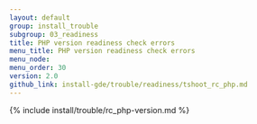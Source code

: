 ```yaml
---
layout: default
group: install_trouble
subgroup: 03_readiness
title: PHP version readiness check errors
menu_title: PHP version readiness check errors
menu_node: 
menu_order: 30
version: 2.0
github_link: install-gde/trouble/readiness/tshoot_rc_php.md
---
```


{% include install/trouble/rc_php-version.md %}